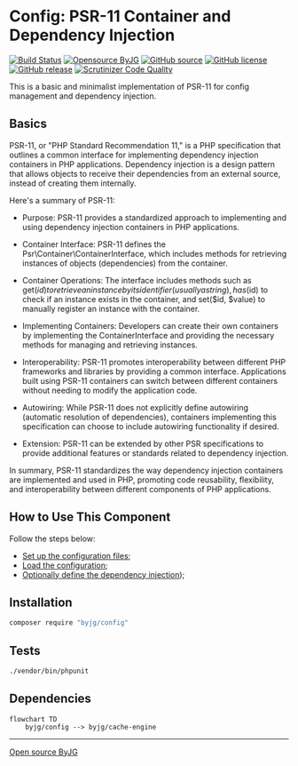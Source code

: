 # Config: PSR-11 Container and Dependency Injection

[![Build Status](https://github.com/byjg/php-config/actions/workflows/phpunit.yml/badge.svg?branch=master)](https://github.com/byjg/php-config/actions/workflows/phpunit.yml)
[![Opensource ByJG](https://img.shields.io/badge/opensource-byjg-success.svg)](http://opensource.byjg.com)
[![GitHub source](https://img.shields.io/badge/Github-source-informational?logo=github)](https://github.com/byjg/php-config/)
[![GitHub license](https://img.shields.io/github/license/byjg/php-config.svg)](https://opensource.byjg.com/opensource/licensing.html)
[![GitHub release](https://img.shields.io/github/release/byjg/php-config.svg)](https://github.com/byjg/php-config/releases/)
[![Scrutinizer Code Quality](https://scrutinizer-ci.com/g/byjg/config/badges/quality-score.png?b=master)](https://scrutinizer-ci.com/g/byjg/config/?branch=master)

This is a basic and minimalist implementation of PSR-11 for config management and dependency injection.

## Basics

PSR-11, or "PHP Standard Recommendation 11," is a PHP specification that outlines a common interface for implementing dependency injection containers in PHP applications. Dependency injection is a design pattern that allows objects to receive their dependencies from an external source, instead of creating them internally.

Here's a summary of PSR-11:

- Purpose: PSR-11 provides a standardized approach to implementing and using dependency injection containers in PHP applications.

- Container Interface: PSR-11 defines the Psr\Container\ContainerInterface, which includes methods for retrieving instances of objects (dependencies) from the container.

- Container Operations: The interface includes methods such as get($id) to retrieve an instance by its identifier (usually a string), has($id) to check if an instance exists in the container, and set($id, $value) to manually register an instance with the container.

- Implementing Containers: Developers can create their own containers by implementing the ContainerInterface and providing the necessary methods for managing and retrieving instances.

- Interoperability: PSR-11 promotes interoperability between different PHP frameworks and libraries by providing a common interface. Applications built using PSR-11 containers can switch between different containers without needing to modify the application code.

- Autowiring: While PSR-11 does not explicitly define autowiring (automatic resolution of dependencies), containers implementing this specification can choose to include autowiring functionality if desired.

- Extension: PSR-11 can be extended by other PSR specifications to provide additional features or standards related to dependency injection.

In summary, PSR-11 standardizes the way dependency injection containers are implemented and used in PHP, promoting code reusability, flexibility, and interoperability between different components of PHP applications.

## How to Use This Component

Follow the steps below:

- [Set up the configuration files](setup);
- [Load the configuration](load-the-configuration);
- [Optionally define the dependency injection](dependency-injection));

## Installation

```bash
composer require "byjg/config"
```

## Tests

```bash
./vendor/bin/phpunit
```

## Dependencies

```mermaid
flowchart TD
    byjg/config --> byjg/cache-engine
```
----
[Open source ByJG](http://opensource.byjg.com)
